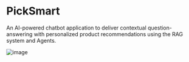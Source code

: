 # PickSmart

An AI-powered chatbot application to deliver contextual question-answering with personalized product recommendations using the RAG system and Agents.

![image](https://github.com/user-attachments/assets/38b0dfb1-3b4c-478f-a858-7cd56c281cab)
